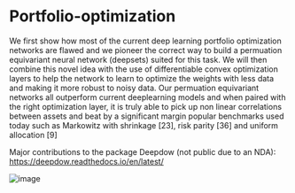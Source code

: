 # Portfolio-optimization

We first show how most of the current deep learning portfolio optimization networks are flawed and we pioneer the correct way to build a permuation equivariant neural network (deepsets) suited for this task. We will then combine this novel idea with the use of differentiable convex optimization layers to help the network to learn to optimize the weights with less data and making it more
robust to noisy data. Our permuation equivariant networks all outperform current deeplearning models and when paired with the right optimization layer,
it is truly able to pick up non linear correlations between assets and beat by
a significant margin popular benchmarks used today such as Markowitz with
shrinkage [23], risk parity [36] and uniform allocation [9]

Major contributions to the package Deepdow (not public due to an NDA): https://deepdow.readthedocs.io/en/latest/

![image](https://github.com/ThomasLi91/Portfolio-optimization/assets/96530384/d2d363d7-258c-4f7c-9321-2d99c8a8c788)

